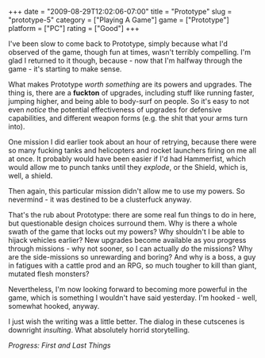 +++
date = "2009-08-29T12:02:06-07:00"
title = "Prototype"
slug = "prototype-5"
category = ["Playing A Game"]
game = ["Prototype"]
platform = ["PC"]
rating = ["Good"]
+++

I've been slow to come back to Prototype, simply because what I'd observed of the game, though fun at times, wasn't terribly compelling.  I'm glad I returned to it though, because - now that I'm halfway through the game - it's starting to make sense.

What makes Prototype <i>worth something</i> are its powers and upgrades.  The thing is, there are a <b>fuckton</b> of upgrades, including stuff like running faster, jumping higher, and being able to body-surf on people.  So it's easy to not even <i>notice</i> the potential effectiveness of upgrades for defensive capabilities, and different weapon forms (e.g. the shit that your arms turn into).

One mission I did earlier took about an hour of retrying, because there were so many fucking tanks and helicopters and rocket launchers firing on me all at once.  It probably would have been easier if I'd had Hammerfist, which would allow me to punch tanks until they <i>explode</i>, or the Shield, which is, well, a shield.

Then again, this particular mission didn't allow me to use my powers.  So nevermind - it was destined to be a clusterfuck anyway.

That's the rub about Prototype: there are some real fun things to do in here, but questionable design choices surround them.  Why is there a whole swath of the game that locks out my powers?  Why shouldn't I be able to hijack vehicles earlier?  New upgrades become available as you progress through missions - why not sooner, so I can actually <i>do</i> the missions?  Why are the side-missions so unrewarding and boring?  And why is a boss, a guy in fatigues with a cattle prod and an RPG, so much tougher to kill than giant, mutated flesh monsters?

Nevertheless, I'm now looking forward to becoming more powerful in the game, which is something I wouldn't have said yesterday.  I'm hooked - well, somewhat hooked, anyway.

I just wish the writing was a little better.  The dialog in these cutscenes is downright <i>insulting</i>.  What absolutely horrid storytelling.

<i>Progress: First and Last Things</i>